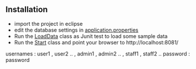 Installation
------------

*  import the project in eclipse
*  edit the database settings in [application.properties](http://github.com/ananthakumaran/socialsite/blob/master/src/main/resources/application.properties)
*  Run the [LoadData](http://github.com/ananthakumaran/socialsite/blob/master/src/test/java/com/socialsite/scripts/LoadData.java) class
 as Junit test to load some sample data
*  Run the [Start](http://github.com/ananthakumaran/socialsite/blob/master/src/test/java/com/socialsite/Start.java) 
class and point your browser to http://localhost:8081/


usernames : user1 , user2 .. , admin1 , admin2 .. , staff1 , staff2 ..
password : password